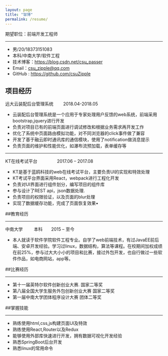 ```yaml
---
layout: page
title: "邹博"
permalink: /resume/
---
```


期望职位：前端开发工程师

---
- 男/20/18373151083
- 本科/中南大学/软件工程
- 技术博客：https://blog.csdn.net/csu_passer
- Email：csu_zipple@qq.com 
- GitHub : https://github.com/csuZipple

## 项目经历
远大云装配后台管理系统&nbsp;&nbsp;&nbsp;&nbsp;&nbsp;&nbsp;&nbsp;&nbsp;2018.04-2018.05
-	云装配后台管理系统是一个应用于专家处理用户反馈的web系统，前端采用bootstrap,jquery进行开发
-	负责对项目已有的前端页面进行调试修改和根据业务需求再开发工作
-	优化了系统中页面路由模拟功能，对不同浏览器的click事件做了兼容 
-	开发了基于融云即时通讯库的通信模块，使用了notification做消息提示
-	负责页面的维护和性能优化，如瀑布流预加载，表单缓存等

---
KT在线考试平台&nbsp;&nbsp;&nbsp;&nbsp;&nbsp;&nbsp;&nbsp;&nbsp;&nbsp;&nbsp;&nbsp;&nbsp;&nbsp;&nbsp;&nbsp;&nbsp;2017.06 – 2017.08
-	KT是基于蓝鸥科技的web在线考试平台，主要负责UI的实现和特效处理
-	KT考试平台界面采用React，webpack进行工程化开发
-	负责对UI界面进行组件划分，编写项目的组件库
-	参与设计了REST api，json数据处理.
-	负责项目的权限验证，以及页面的blur处理
-	实现了数据缓存功能，完成了页面恢复效果•	

##教育经历

---
中南大学&nbsp;&nbsp;&nbsp;&nbsp;&nbsp;&nbsp;&nbsp;&nbsp;&nbsp;本科&nbsp;&nbsp;&nbsp;&nbsp;&nbsp;&nbsp;&nbsp;2015 – 至今
-	本人就读于软件学院软件工程专业。自学了web前端技术，有过JavaEE前后端、安卓开发经验。学习过linux，数据结构，算法等课程。在校期间加权成绩在前25%，参与过大大小小的项目和比赛，接过外包开发，也自行做过一些软件作品，如电商网站，app等。

##比赛经历

---
-	第十一届英特尔软件创新创业大赛.                                                                                                           国家二等奖
-	第八届全国大学生服务外包创新创业大赛                                                                                               国家二等奖
-	第一届中南大学团体程序设计大赛                                                                                                             团体二等奖

##掌握技能

---
-	熟练使用html,css,js构建页面UI及特效
-	熟练使用React,Router以及Redux
-	能够使用外部库快速进行开发，拥有数据可视化开发经验
-	熟悉SpringBoot后台开发
-	熟悉linux的常用命令

